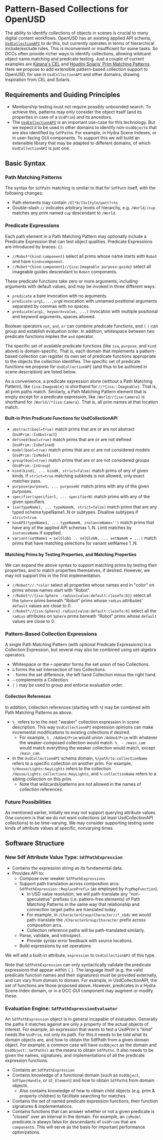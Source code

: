 # Pattern-Based Collections for OpenUSD
The ability to identify collections of objects in scenes is crucial to many digital content workflows. OpenUSD has an existing applied API schema, [`UsdCollectionAPI`](https://openusd.org/dev/api/class_usd_collection_a_p_i.html) to do this, but currently operates in terms of hierarchical include/exclude rules. This is inconvenient or insufficient for some tasks. So DCCs often provide richer ways to identify collections, allowing wildcard object name matching and predicate testing. Just a couple of current examples are [Katana's CEL](https://learn.foundry.com/katana/dev-guide/CEL.html) and [Houdini Solaris' Prim Matching Patterns](https://www.sidefx.com/docs/houdini/solaris/pattern.html). Here we propose to add extensible pattern-based collection support to OpenUSD, for use in `UsdCollectionAPI` and other domains, drawing inspiration from CEL and Solaris.

## Requirements and Guiding Principles
- Membership testing must not require possibly unbounded search. To achieve this, patterns may only consider the object itself (and its properties in case of a `UsdPrim`) and its ancestors.
- The [`UsdCollectionAPI`](https://openusd.org/dev/api/class_usd_collection_a_p_i.html) is an important use-case for this technology. But we expect it to be used in other domains to identify non-`UsdObject`s that are also identified by `SdfPath`s.  For example, in Hydra Scene Indexes, or in user-facing GUI components. To support this we will build an extensible library that may be adapted to different domains, of which `UsdCollectionAPI` is just one.

## Basic Syntax
### Path Matching Patterns
The syntax for `SdfPath` matching is similar to that for `SdfPath` itself, with the following changes:
- Path elements may contain `/Gl*b/[Ss]tyle/patt?rns`
- Double-slash `//` indicates arbitrary levels of hierarchy, e.g. `/World//cup` matches any prim named `cup` descendant to `/World`.

### Predicate Expressions
Each path element in a Path Matching Pattern may optionally include a Predicate Expression that can test object qualities. Predicate Expressions are introduced by braces: `{}`.
- `//Robot*{kind:component}` select all prims whose name starts with `Robot` and have `kind=component`.
- `//Robot*{kind:component}//{isa:Imageable purpose:guide}` select all imageable guides descendant to `Robot` components.

These predicate functions take zero or more arguments, including arguments with default values, and may be invoked in three different ways:
- `predicate` a bare invocation with no arguments.
- `predicate:arg1,...,argN` invocation with unnamed positional arguments separated by commas with no spaces.
- `predicate(arg1, keyword=value, ...)` invocation with multiple positional and keyword arguments, spaces allowed.

Boolean operators `not`, `and`, `or` can combine predicate functions, and `(` `)` can group and establish evaluation order. In addition, whitespace between two predicate functions implies the `and` operator.

The specific set of available predicate functions (like `isa`, `purpose`, and `kind` above) is domain-specific. That is, each domain that implements a pattern-based collection can register its own set of predicate functions appropriate to the objects the collection identifies. The specific set of predicate functions we propose for `UsdCollectionAPI` (and thus to be authored in scene description) are listed below.

As a convenience, a predicate expression alone (without a Path Matching Pattern), like `{isa:Imageable}` is shorthand for `//*{isa::Imageable}`.  That is, all prim paths match.  Similarly, a Path Matching Pattern element that is empty except for a predicate expression, like `/World//{isa:Camera}` is shorthand for `/World//*{isa:Camera}`.  That is, all prim names at that location match.

#### Built-in Prim Predicate Functions for UsdCollectionAPI
- `abstract(bool=true)` match prims that are or are not abstract (`UsdPrim::IsAbstract`)
- `defined(bool=true)` match prims that are or are not defined (`UsdPrim::IsDefined`)
- `model(bool=true)` match prims that are or are not considered models (`UsdPrim::IsModel`)
- `group(bool=true)` match prims that are or are not considered groups (`UsdPrim::IsGroup`)
- `kind(kind1, ... kindN, strict=false)` match prims of any of given kinds. If `strict=true` matching subkinds is not allowed, only exact matches pass.
- `purpose(purpose1, ... purposeN)` match prims with any of the given purposes.
- `specifier(specifier1, ... specifierN)` match prims with any of the given specifiers.
- `isa(typeName1, ... typeNameN, strict=false)` match prims that are any typed schema typeName1..N or subtypes.  Disallow subtypes if `strict=true`.
- `hasAPI(typeName1, ... typeNameN, instanceName='')` match prims that have any of the applied API schemas 1..N.  Limit matches by `instanceName` if supplied.
- `variant(setName1 = selGlob1 .. selGlobN, ... setNameN = ...)` match prims that have matching selections for variant setNames 1..N.

#### Matching Prims by Testing Properties, and Matching Properties
We can expand the above syntax to support matching prims by testing their properties, and to match properties themselves, if desired.  However, we may not support this in the first implementation.
- `//Robot*//.*color` select all properties whose names end in "color" on prims whose names start with "Robot".
- `//Robot*//{isa:Sphere .radius{value:default:closeTo:0}}` select all the `Sphere` prims beneath "Robot" prims whose `radius` attributes' `default` values are close to 0.
- `//Robot*//{isa:Sphere}.radius{value:default:closeTo:0}` select all the `radius` attributes on `Sphere` prims beneath "Robot" prims whose `default` values are close to 0.

### Pattern-Based Collection Expressions
A single Path Matching Pattern (with optional Predicate Expressions) is a Collection Expression, but several may also be combined using set-algebra operators.
- Whitespace or the `+` operator forms the set union of two Collections.
- `&` forms the set intersection of two Collections.
- `-` forms the set difference, the left hand Collection minus the right hand.
- `~` complements a Collection.
- `(` `)` may be used to group and enforce evaluation order.

#### Collection References
In addition, collection references (starting with `%`) may be combined with Path Matching Patterns as above.
- `%_` refers to to the next "weaker" collection expression in scene description.  This way `UsdCollectionAPI` expression opinions can make incremental modifications to existing collections if desired.
  - For example, `%_ /Added/Prim` would union `/Added/Prim` with whatever the weaker-composed collection would match. `%_ - /main_cam` would match everything the weaker collection would match, except `/main_cam`.
- In the `UsdCollectionAPI` schema domain, `%/path/to:collectionName` refers to a specific collection on another prim.  For example, `%/House/Lights:KeyLights` refers to the collection `/House/Lights.collections:KeyLights`, and `%:collectionName` refers to a sibling collection on this prim.
  - Note that wildcards/patterns are not allowed in the names of collection references.

### Future Possibilities
As mentioned earlier, initially we may not support querying attribute values.  One concern is that we do not want collections (at least UsdCollectionAPI collections) to be time-varying.  We may consider supporting testing some kinds of attribute values at specific, nonvarying times.

## Software Structure
### New Sdf Attribute Value Type: `SdfPathExpression`
- Contains the expression string as its fundamental data.
- Provides API to:
  - Compose over weaker `SdfPathExpressions`
  - Support path translation across composition arcs: `SdfPathExpression::ReplacePrefix` (as employed by `PcpMapFunction`).
    - In USD value resolution, we will path-translate any "non-speculative" prefixes (i.e. pattern-free elements) of Path Matching Patterns in the same way that relationship and connection target paths are translated today.
    - For example, in `/CharacterGroup/Character//*_sbdv` we would path-translate the `/CharacterGroup/Character` prefix across composition arcs.
    - Collection reference paths will be path-translated similarly.
  - Parse, validate, and introspect.
    - Provide syntax error feedback with source locations.
  - Build expressions by set operations

We will add a built-in attribute, `expression` to `UsdCollectionAPI` of this type.

Note that `SdfPathExpression` can only syntactically validate the predicate expressions that appear within `{` `}`.  The language itself (e.g. the valid predicate function names and their signatures) must be provided externally, and can vary from domain to domain.  For example, in UsdCollectionAPI, the set of functions are those proposed above.  However, predicates in a Hydra Scene Index domain, or in a DCC GUI component may augment or modify these.

### Evaluation Engine: `SdfPathExpressionEvaluator`
An `SdfPathExpression` object is in general incapable of evaluation.  Generally the paths it matches against are only a property of the actual objects of interest.  For example, an expression that wants to test a UsdPrim's "kind" needs the `UsdPrim`, not only its path.  For this it needs to be told what its domain objects are, and how to obtain the SdfPath from a given domain object.  For example, a common case will have `UsdObject` as the domain and `UsdObject::GetPath()` as the means to obtain `SdfPaths`. It also needs to be given the names, signatures, and implementations of all the predicate expression functions.
- Contains an `SdfPathExpression`
- Contains knowledge of a functional domain (such as `UsdObject`, `SdfSpecHandle`, or `UI_Element`) and how to obtain `SdfPath`s from domain objects.
  - Also contains knowledge of how to obtain child objects (e.g. prim & property children) to facilitate searching for matches.
- Contains the set of named predicate expression functions, their function signatures & implementations.
- Contains functions that can answer whether or not a given predicate is "closed" over an interval in the domain.  For example, an `isModel` predicate is always false for descendants of `UsdPrim`s that are `component`s.  This will serve as the basis for important performance optimizations.
